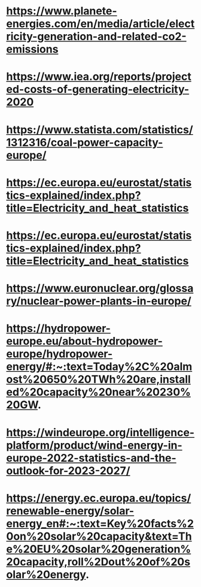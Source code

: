 # https://www.planete-energies.com/en/media/article/electricity-generation-and-related-co2-emissions

# https://www.iea.org/reports/projected-costs-of-generating-electricity-2020

# https://www.statista.com/statistics/1312316/coal-power-capacity-europe/

# https://ec.europa.eu/eurostat/statistics-explained/index.php?title=Electricity_and_heat_statistics

# https://ec.europa.eu/eurostat/statistics-explained/index.php?title=Electricity_and_heat_statistics

# https://www.euronuclear.org/glossary/nuclear-power-plants-in-europe/

# https://hydropower-europe.eu/about-hydropower-europe/hydropower-energy/#:~:text=Today%2C%20almost%20650%20TWh%20are,installed%20capacity%20near%20230%20GW.

# https://windeurope.org/intelligence-platform/product/wind-energy-in-europe-2022-statistics-and-the-outlook-for-2023-2027/

# https://energy.ec.europa.eu/topics/renewable-energy/solar-energy_en#:~:text=Key%20facts%20on%20solar%20capacity&text=The%20EU%20solar%20generation%20capacity,roll%2Dout%20of%20solar%20energy.
